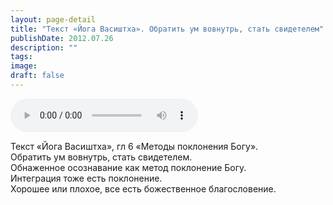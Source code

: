 ```yaml
---
layout: page-detail
title: "Текст «Йога Васиштха». Обратить ум вовнутрь, стать свидетелем"
publishDate: 2012.07.26
description: ""
tags:
image:
draft: false
---
```


<audio title="2012.07.26 - Текст «Йога Васиштха». Обратить ум вовнутрь, стать свидетелем.mp3" src="https://filer-api.advayta.org/v1.0/public/files/74984" controls=""></audio>

 Текст «Йога Васиштха», гл 6 «Методы поклонения Богу».  
 Обратить ум вовнутрь, стать свидетелем.  
 Обнаженное осознавание как метод поклонение Богу.  
 Интеграция тоже есть поклонение.  
 Хорошее или плохое, все есть божественное благословение.  

  

